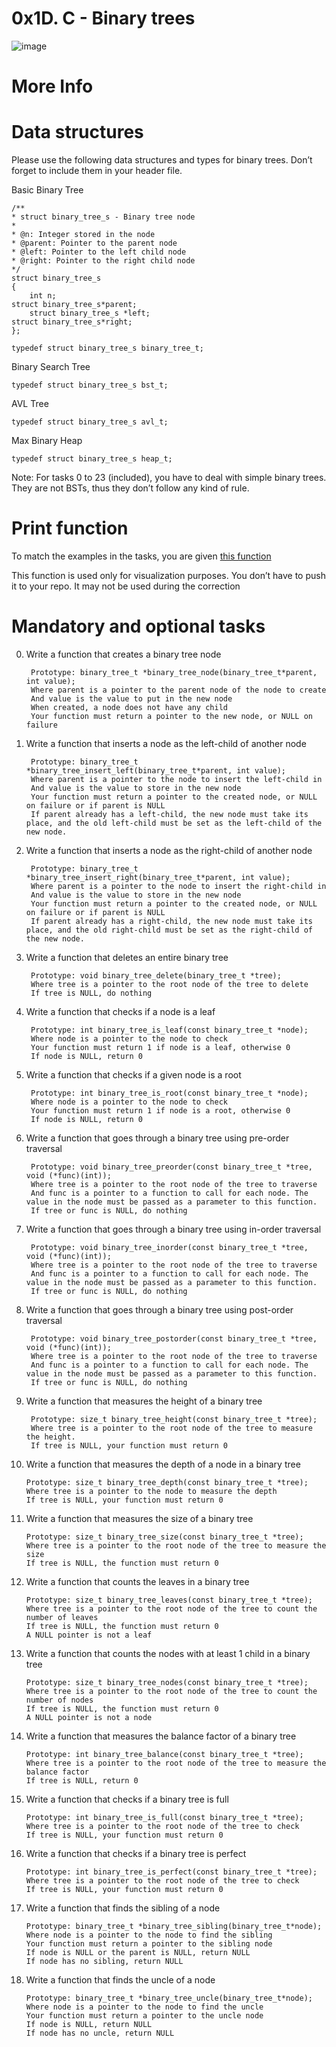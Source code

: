 # 0x1D. C - Binary trees

![image](https://alx-intranet.hbtn.io/images/challenge2022/get-started.jpg)

# More Info
# Data structures
Please use the following data structures and types for binary trees. Don’t forget to include them in your header file.

Basic Binary Tree

    /**
    * struct binary_tree_s - Binary tree node
    *
    * @n: Integer stored in the node
    * @parent: Pointer to the parent node
    * @left: Pointer to the left child node
    * @right: Pointer to the right child node
    */
    struct binary_tree_s
    {
        int n;
    struct binary_tree_s*parent;
        struct binary_tree_s *left;
    struct binary_tree_s*right;
    };

    typedef struct binary_tree_s binary_tree_t;

Binary Search Tree

    typedef struct binary_tree_s bst_t;

AVL Tree

    typedef struct binary_tree_s avl_t;

Max Binary Heap

    typedef struct binary_tree_s heap_t;

Note: For tasks 0 to 23 (included), you have to deal with simple binary trees. They are not BSTs, thus they don’t follow any kind of rule.

# Print function
To match the examples in the tasks, you are given [this function](https://github.com/holbertonschool/0x1C.c)

This function is used only for visualization purposes. You don’t have to push it to your repo. It may not be used during the correction

# Mandatory and optional tasks

0. Write a function that creates a binary tree node

        Prototype: binary_tree_t *binary_tree_node(binary_tree_t*parent, int value);
        Where parent is a pointer to the parent node of the node to create
        And value is the value to put in the new node
        When created, a node does not have any child
        Your function must return a pointer to the new node, or NULL on failure

1. Write a function that inserts a node as the left-child of another node

        Prototype: binary_tree_t *binary_tree_insert_left(binary_tree_t*parent, int value);
        Where parent is a pointer to the node to insert the left-child in
        And value is the value to store in the new node
        Your function must return a pointer to the created node, or NULL on failure or if parent is NULL
        If parent already has a left-child, the new node must take its place, and the old left-child must be set as the left-child of the new node.

2. Write a function that inserts a node as the right-child of another node

        Prototype: binary_tree_t *binary_tree_insert_right(binary_tree_t*parent, int value);
        Where parent is a pointer to the node to insert the right-child in
        And value is the value to store in the new node
        Your function must return a pointer to the created node, or NULL on failure or if parent is NULL
        If parent already has a right-child, the new node must take its place, and the old right-child must be set as the right-child of the new node.

3. Write a function that deletes an entire binary tree

        Prototype: void binary_tree_delete(binary_tree_t *tree);
        Where tree is a pointer to the root node of the tree to delete
        If tree is NULL, do nothing

4. Write a function that checks if a node is a leaf

        Prototype: int binary_tree_is_leaf(const binary_tree_t *node);
        Where node is a pointer to the node to check
        Your function must return 1 if node is a leaf, otherwise 0
        If node is NULL, return 0

5. Write a function that checks if a given node is a root

        Prototype: int binary_tree_is_root(const binary_tree_t *node);
        Where node is a pointer to the node to check
        Your function must return 1 if node is a root, otherwise 0
        If node is NULL, return 0

6. Write a function that goes through a binary tree using pre-order traversal

        Prototype: void binary_tree_preorder(const binary_tree_t *tree, void (*func)(int));
        Where tree is a pointer to the root node of the tree to traverse
        And func is a pointer to a function to call for each node. The value in the node must be passed as a parameter to this function.
        If tree or func is NULL, do nothing

7. Write a function that goes through a binary tree using in-order traversal

        Prototype: void binary_tree_inorder(const binary_tree_t *tree, void (*func)(int));
        Where tree is a pointer to the root node of the tree to traverse
        And func is a pointer to a function to call for each node. The value in the node must be passed as a parameter to this function.
        If tree or func is NULL, do nothing

8. Write a function that goes through a binary tree using post-order traversal

        Prototype: void binary_tree_postorder(const binary_tree_t *tree, void (*func)(int));
        Where tree is a pointer to the root node of the tree to traverse
        And func is a pointer to a function to call for each node. The value in the node must be passed as a parameter to this function.
        If tree or func is NULL, do nothing

9. Write a function that measures the height of a binary tree

        Prototype: size_t binary_tree_height(const binary_tree_t *tree);
        Where tree is a pointer to the root node of the tree to measure the height.
        If tree is NULL, your function must return 0

10. Write a function that measures the depth of a node in a binary tree

        Prototype: size_t binary_tree_depth(const binary_tree_t *tree);
        Where tree is a pointer to the node to measure the depth
        If tree is NULL, your function must return 0

11. Write a function that measures the size of a binary tree

        Prototype: size_t binary_tree_size(const binary_tree_t *tree);
        Where tree is a pointer to the root node of the tree to measure the size
        If tree is NULL, the function must return 0

12. Write a function that counts the leaves in a binary tree

        Prototype: size_t binary_tree_leaves(const binary_tree_t *tree);
        Where tree is a pointer to the root node of the tree to count the number of leaves
        If tree is NULL, the function must return 0
        A NULL pointer is not a leaf

13. Write a function that counts the nodes with at least 1 child in a binary tree

        Prototype: size_t binary_tree_nodes(const binary_tree_t *tree);
        Where tree is a pointer to the root node of the tree to count the number of nodes
        If tree is NULL, the function must return 0
        A NULL pointer is not a node

14. Write a function that measures the balance factor of a binary tree

        Prototype: int binary_tree_balance(const binary_tree_t *tree);
        Where tree is a pointer to the root node of the tree to measure the balance factor
        If tree is NULL, return 0

15. Write a function that checks if a binary tree is full

        Prototype: int binary_tree_is_full(const binary_tree_t *tree);
        Where tree is a pointer to the root node of the tree to check
        If tree is NULL, your function must return 0

16. Write a function that checks if a binary tree is perfect

        Prototype: int binary_tree_is_perfect(const binary_tree_t *tree);
        Where tree is a pointer to the root node of the tree to check
        If tree is NULL, your function must return 0

17. Write a function that finds the sibling of a node

        Prototype: binary_tree_t *binary_tree_sibling(binary_tree_t*node);
        Where node is a pointer to the node to find the sibling
        Your function must return a pointer to the sibling node
        If node is NULL or the parent is NULL, return NULL
        If node has no sibling, return NULL

18. Write a function that finds the uncle of a node

        Prototype: binary_tree_t *binary_tree_uncle(binary_tree_t*node);
        Where node is a pointer to the node to find the uncle
        Your function must return a pointer to the uncle node
        If node is NULL, return NULL
        If node has no uncle, return NULL